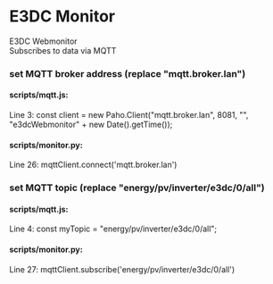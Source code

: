 # E3DC Monitor
E3DC Webmonitor</br>
Subscribes to data via MQTT</br>

<h3>set MQTT broker address (replace "mqtt.broker.lan")</h3>
<h4>scripts/mqtt.js:</h4>
Line 3: const client = new Paho.Client("mqtt.broker.lan", 8081, "", "e3dcWebmonitor" + new Date().getTime());</br>
<h4>scripts/monitor.py:</h4>
Line 26: mqttClient.connect('mqtt.broker.lan')<br>
<h3>set MQTT topic (replace "energy/pv/inverter/e3dc/0/all")</h3>
<h4>scripts/mqtt.js:</h4>
Line 4: const myTopic = "energy/pv/inverter/e3dc/0/all";<br>
<h4>scripts/monitor.py:</h4>
Line 27: mqttClient.subscribe('energy/pv/inverter/e3dc/0/all')<br>

